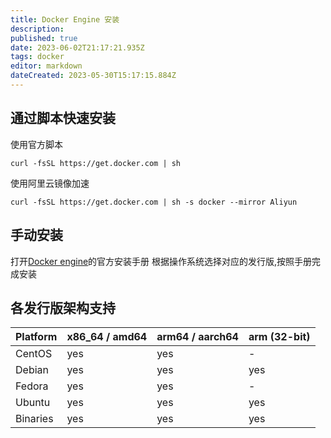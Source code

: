 ```yaml
---
title: Docker Engine 安装
description: 
published: true
date: 2023-06-02T21:17:21.935Z
tags: docker
editor: markdown
dateCreated: 2023-05-30T15:17:15.884Z
---
```


## 通过脚本快速安装
使用官方脚本
```shell
curl -fsSL https://get.docker.com | sh
```
使用阿里云镜像加速
```shell
curl -fsSL https://get.docker.com | sh -s docker --mirror Aliyun
```

## 手动安装

打开[Docker engine](https://docs.docker.com/engine/install/)的官方安装手册
根据操作系统选择对应的发行版,按照手册完成安装

## 各发行版架构支持

| Platform | x86_64 / amd64 | arm64 / aarch64 | arm (32-bit) |
| -------- | -------------- | --------------- | ------------ |
| CentOS   | yes            | yes             | -            |
| Debian   | yes            | yes             | yes          |
| Fedora   | yes            | yes             | -            |
| Ubuntu   | yes            | yes             | yes          |
| Binaries | yes            | yes             | yes          |